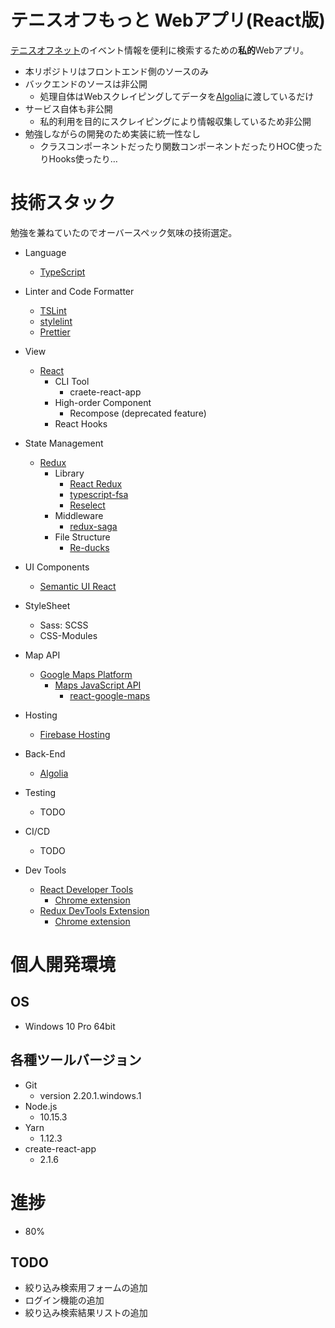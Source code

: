 # テニスオフもっと Webアプリ(React版)
[テニスオフネット](https://www.tennisoff.net/)のイベント情報を便利に検索するための**私的**Webアプリ。

* 本リポジトリはフロントエンド側のソースのみ
* バックエンドのソースは非公開 
  * 処理自体はWebスクレイピングしてデータを[Algolia](https://www.algolia.com)に渡しているだけ
* サービス自体も非公開
  * 私的利用を目的にスクレイピングにより情報収集しているため非公開
* 勉強しながらの開発のため実装に統一性なし
  * クラスコンポーネントだったり関数コンポーネントだったりHOC使ったりHooks使ったり…

# 技術スタック
勉強を兼ねていたのでオーバースペック気味の技術選定。

* Language
  * [TypeScript](https://www.typescriptlang.org/)

* Linter and Code Formatter
  * [TSLint](https://palantir.github.io/tslint/)
  * [stylelint](https://github.com/stylelint/stylelint)
  * [Prettier](https://prettier.io/)

* View
  * [React](https://reactjs.org/)
    * CLI Tool
      * craete-react-app
    * High-order Component
      * Recompose (deprecated feature)
    * React Hooks

* State Management
  * [Redux](https://0-to-1.github.io/redux/)
    * Library
      * [React Redux](https://react-redux.js.org/)
      * [typescript-fsa](https://github.com/aikoven/typescript-fsa)
      * [Reselect](https://github.com/reduxjs/reselect)
    * Middleware
      * [redux-saga](https://github.com/redux-saga/redux-saga/blob/master/README_ja.md)
    * File Structure
      * [Re-ducks](https://github.com/alexnm/re-ducks)

* UI Components
  * [Semantic UI React](https://react.semantic-ui.com)

* StyleSheet
  * Sass: SCSS
  * CSS-Modules

* Map API
  * [Google Maps Platform](https://cloud.google.com/maps-platform)
    * [Maps JavaScript API](https://developers.google.com/maps/documentation/javascript/tutorial)
      * [react-google-maps](https://github.com/tomchentw/react-google-maps)

* Hosting
  * [Firebase Hosting](https://firebase.google.com/docs/hosting/?hl=ja)

* Back-End
  * [Algolia](https://www.algolia.com)

* Testing
  * TODO

* CI/CD
  * TODO

* Dev Tools
  * [React Developer Tools](https://github.com/facebook/react-devtools)
    * [Chrome extension](https://chrome.google.com/webstore/detail/react-developer-tools/fmkadmapgofadopljbjfkapdkoienihi)
  * [Redux DevTools Extension](https://github.com/zalmoxisus/redux-devtools-extension)
    * [Chrome extension](https://chrome.google.com/webstore/detail/redux-devtools/lmhkpmbekcpmknklioeibfkpmmfibljd)

# 個人開発環境

## OS
* Windows 10 Pro 64bit

## 各種ツールバージョン
* Git
  * version 2.20.1.windows.1
* Node.js
  * 10.15.3
* Yarn
  * 1.12.3
* create-react-app
  * 2.1.6

# 進捗
  * 80%

## TODO
* 絞り込み検索用フォームの追加
* ログイン機能の追加
* 絞り込み検索結果リストの追加
